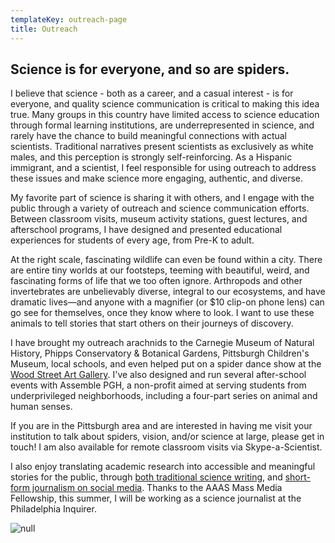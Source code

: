 ```yaml
---
templateKey: outreach-page
title: Outreach
---
```

## Science is for everyone, and so are spiders.

I believe that science - both as a career, and a casual interest - is for everyone, and quality science communication is critical to making this idea true. Many groups in this country have limited access to science education through formal learning institutions, are underrepresented in science, and rarely have the chance to build meaningful connections with actual scientists. Traditional narratives present scientists as exclusively as white males, and this perception is strongly self-reinforcing. As a Hispanic immigrant, and a scientist, I feel responsible for using outreach to address these issues and make science more engaging, authentic, and diverse. 

My favorite part of science is sharing it with others, and I engage with the public through a variety of outreach and science communication efforts. Between classroom visits, museum activity stations, guest lectures, and afterschool programs, I have designed and presented educational experiences for students of every age, from Pre-K to adult. 

At the right scale, fascinating wildlife can even be found within a city. There are entire tiny worlds at our footsteps, teeming with beautiful, weird, and fascinating forms of life that we too often ignore. Arthropods and other invertebrates are unbelievably diverse, integral to our ecosystems, and have dramatic lives—and anyone with a magnifier (or $10 clip-on phone lens) can go see for themselves, once they know where to look. I want to use these animals to tell stories that start others on their journeys of discovery.

I have brought my outreach arachnids to the Carnegie Museum of Natural History, Phipps Conservatory & Botanical Gardens, Pittsburgh Children's Museum, local schools, and even helped put on a spider dance show at the [Wood Street Art Gallery](http://woodstreetgalleries.org/portfolio-view/all-around-us/). I've also designed and run several after-school events with Assemble PGH, a non-profit aimed at serving students from underprivileged neighborhoods, including a four-part series on animal and human senses. 

If you are in the Pittsburgh area and are interested in having me visit your institution to talk about spiders, vision, and/or science at large, please get in touch! I am also available for remote classroom visits via Skype-a-Scientist.

I also enjoy translating academic research into accessible and meaningful stories for the public, through [both traditional science writing](https://medium.com/arachnofiles), and [short-form journalism on social media](https://twitter.com/search?vertical=default&q=%23arachno19%20from%3Aspiderdaynight&src=typd). Thanks to the AAAS Mass Media Fellowship, this summer, I will be working as a science journalist at the Philadelphia Inquirer.



![null](/img/sae_outreach.jpg)
